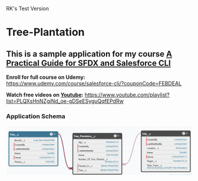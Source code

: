 RK's Test Version
# Tree-Plantation

## This is a sample application for my course [A Practical Guide for SFDX and Salesforce CLI](https://www.udemy.com/course/salesforce-cli/?couponCode=FEBDEAL)

**Enroll for full course on Udemy:** https://www.udemy.com/course/salesforce-cli/?couponCode=FEBDEAL

**Watch free videos on [Youtube](https://www.youtube.com/playlist?list=PLQXsHnNZgiNd_oe-gDSeESyguQqfEPdRw):** https://www.youtube.com/playlist?list=PLQXsHnNZgiNd_oe-gDSeESyguQqfEPdRw

### Application Schema
![Tree plantation schema](schema.png)
